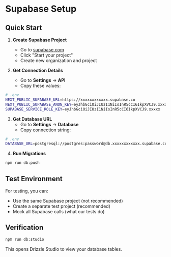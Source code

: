 # Supabase Setup

## Quick Start

1. **Create Supabase Project**
   - Go to [supabase.com](https://supabase.com)
   - Click "Start your project"
   - Create new organization and project

2. **Get Connection Details**
   - Go to **Settings** → **API**
   - Copy these values:

```bash
# .env
NEXT_PUBLIC_SUPABASE_URL=https://xxxxxxxxxxxx.supabase.co
NEXT_PUBLIC_SUPABASE_ANON_KEY=eyJhbGciOiJIUzI1NiIsInR5cCI6IkpXVCJ9.xxxxx
SUPABASE_SERVICE_ROLE_KEY=eyJhbGciOiJIUzI1NiIsInR5cCI6IkpXVCJ9.xxxxx
```

3. **Get Database URL**
   - Go to **Settings** → **Database**
   - Copy connection string:

```bash
# .env
DATABASE_URL=postgresql://postgres:password@db.xxxxxxxxxxxx.supabase.co:5432/postgres
```

4. **Run Migrations**
```bash
npm run db:push
```

## Test Environment

For testing, you can:
- Use the same Supabase project (not recommended)
- Create a separate test project (recommended)
- Mock all Supabase calls (what our tests do)

## Verification

```bash
npm run db:studio
```

This opens Drizzle Studio to view your database tables.